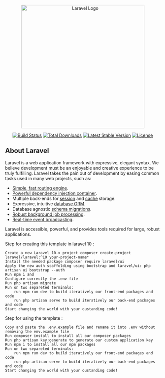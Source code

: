 <p align="center"><a href="https://laravel.com" target="_blank"><img src="https://raw.githubusercontent.com/laravel/art/master/logo-lockup/5%20SVG/2%20CMYK/1%20Full%20Color/laravel-logolockup-cmyk-red.svg" width="400" alt="Laravel Logo"></a></p>

<p align="center">
<a href="https://github.com/laravel/framework/actions"><img src="https://github.com/laravel/framework/workflows/tests/badge.svg" alt="Build Status"></a>
<a href="https://packagist.org/packages/laravel/framework"><img src="https://img.shields.io/packagist/dt/laravel/framework" alt="Total Downloads"></a>
<a href="https://packagist.org/packages/laravel/framework"><img src="https://img.shields.io/packagist/v/laravel/framework" alt="Latest Stable Version"></a>
<a href="https://packagist.org/packages/laravel/framework"><img src="https://img.shields.io/packagist/l/laravel/framework" alt="License"></a>
</p>

## About Laravel

Laravel is a web application framework with expressive, elegant syntax. We believe development must be an enjoyable and creative experience to be truly fulfilling. Laravel takes the pain out of development by easing common tasks used in many web projects, such as:

- [Simple, fast routing engine](https://laravel.com/docs/routing).
- [Powerful dependency injection container](https://laravel.com/docs/container).
- Multiple back-ends for [session](https://laravel.com/docs/session) and [cache](https://laravel.com/docs/cache) storage.
- Expressive, intuitive [database ORM](https://laravel.com/docs/eloquent).
- Database agnostic [schema migrations](https://laravel.com/docs/migrations).
- [Robust background job processing](https://laravel.com/docs/queues).
- [Real-time event broadcasting](https://laravel.com/docs/broadcasting).

Laravel is accessible, powerful, and provides tools required for large, robust applications.

Step for creating this template in laravel 10 :

    Create a new Laravel 10.x project composer create-project laravel/laravel:^10 your-project-name*
    Install the needed package composer require laravel/ui
    Apply the new auth scaffolding using bootstrap and laravel/ui: php artisan ui bootstrap --auth
    Run npm i and
    Configure correctly the .env file
    Run php artisan migrate
    Run on two separeted terminals:
        run npm run dev to build iteratively our front-end packages and code
        run php artisan serve to build iteratively our back-end packages and code
    Start changing the world with your oustanding code!

Step for using the template : 


    Copy and paste the .env.example file and rename it into .env without removing the env.example file
    Run composer install to install all our composer packages
    Run php artisan key:generate to generate our custom application key
    Run npm i to install all our npm packages
    Run on two separeted terminals:
        run npm run dev to build iteratively our front-end packages and code
        run php artisan serve to build iteratively our back-end packages and code
    Start changing the world with your oustanding code!
